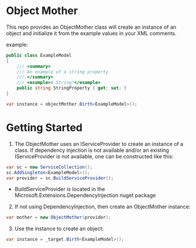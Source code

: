 # Object Mother
This repo provides an ObjectMother class will create an instance of an object and initialize it from the example values in your XML comments.

example:
```cs
public class ExampleModel
{
	/// <summary>
	/// An example of a string property
	/// </summary>
	/// <example>A String!</example>
	public string StringProperty { get; set; }
}

var instance = objectMother.Birth<ExampleModel>();
```

# Getting Started

1. The ObjectMother uses an IServiceProvider to create an instance of a class. If dependency injection is not available and/or an existing IServiceProvider is not available, one can be constructed like this:

```cs
var sc = new ServiceCollection();
sc.AddSingleton<ExampleModel>();
var provider = sc.BuildServiceProvider();
```
* BuildServiceProvider is located in the Microsoft.Extensions.DependencyInjection nuget package

2. If not using DependencyInjection, then create an ObjectMother instance:
```cs
var mother = new ObjectMother(provider);
```

3. Use the instance to create an object:
```cs
var instance = _target.Birth<ExampleModel>();
```

